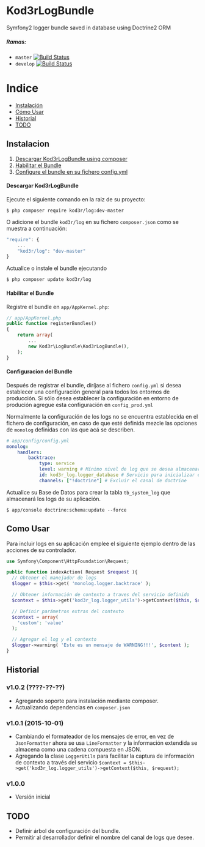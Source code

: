 # Kod3rLogBundle
Symfony2 logger bundle saved in database using Doctrine2 ORM

##### Ramas: 
* `master` [![Build Status](https://travis-ci.org/webkod3r/Kod3lLogBundle.svg?branch=master)](https://travis-ci.org/webkod3r/Kod3lLogBundle)
* `develop` [![Build Status](https://travis-ci.org/webkod3r/Kod3lLogBundle.svg?branch=develop)](https://travis-ci.org/webkod3r/Kod3lLogBundle)

# Indice
* [Instalación](#instalacion)
* [Cómo Usar](#como-usar)
* [Historial](#historial)
* [TODO](#todo)


Instalacion
-----------

1. [Descargar Kod3rLogBundle using composer](#descargar-kod3rlogbundle)
2. [Habilitar el Bundle](#habilitar-el-bundle)
3. [Configure el bundle en su fichero config.yml](#configuracion-del-bundle)


#### Descargar Kod3rLogBundle

Ejecute el siguiente comando en la raiz de su proyecto:

```
$ php composer require kod3r/log:dev-master
```

O adicione el bundle `kod3r/log` en su fichero `composer.json` como se muestra a continuación:

``` js
"require": {
    ...
    "kod3r/log": "dev-master"
}
```

Actualice o instale el bundle ejecutando 

```
$ php composer update kod3r/log
```


#### Habilitar el Bundle

Registre el bundle en `app/AppKernel.php`:

``` php
// app/AppKernel.php
public function registerBundles()
{
    return array(
        ...
        new Kod3r\LogBundle\Kod3rLogBundle(),
    );
}
```


#### Configuracion del Bundle

Después de registrar el bundle, diríjase al fichero `config.yml` si desea establecer
una configuración general para todos los entornos de producción. Si sólo desea
establecer la configuración en entorno de produción agregue esta configuración en
`config_prod.yml`

Normalmente la configuración de los logs no se encuentra establecida en el
fichero de configuración, en caso de que esté definida mezcle las opciones de
`monolog` definidas con las que acá se describen.

``` yaml
# app/config/config.yml
monolog:
    handlers:
        backtrace:
            type: service
            level: warning # Mínimo nivel de log que se desea almacenar
            id: kod3r_log.logger_database # Servicio para inicializar el manejador de BD
            channels: ["!doctrine"] # Excluir el canal de doctrine
```

Actualice su Base de Datos para crear la tabla `tb_system_log` que almacenará
los logs de su aplicación.

```
$ app/console doctrine:schema:update --force
```


Como Usar
---------

Para incluir logs en su aplicación emplee el siguiente ejemplo dentro de las acciones
de su controlador.

``` php
use Symfony\Component\HttpFoundation\Request;

public function indexAction( Request $request ){
  // Obtener el manejador de logs
  $logger = $this->get( 'monolog.logger.backtrace' );

  // Obtener información de contexto a traves del servicio definido
  $context = $this->get('kod3r_log.logger_utils')->getContext($this, $request);

  // Definir parámetros extras del contexto
  $context = array(
    'custom': 'value'
  );

  // Agregar el log y el contexto
  $logger->warning( 'Este es un mensaje de WARNING!!!', $context );
}
```


Historial
---------

### v1.0.2 (????-??-??)
- Agregando soporte para instalación mediante composer.
- Actualizando dependencias en `composer.json`

### v1.0.1 (2015-10-01)
- Cambiando el formateador de los mensajes de error, en vez de `JsonFormatter`
  ahora se usa `LineFormatter` y la información extendida se almacena como una
  cadena compuesta en JSON.
- Agregando la clase `LoggerUtils` para facilitar la captura de información de
  contexto a través del servicio `$context = $this->get('kod3r_log.logger_utils')->getContext($this, $request);`

### v1.0.0
- Versión inicial


TODO
----

- Definir árbol de configuración del bundle.
- Permitir al desarrollador definir el nombre del canal de logs que desee.
